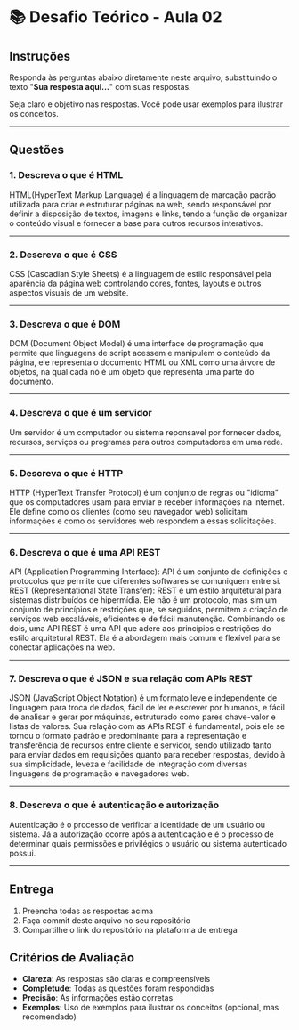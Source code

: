 # 📚 Desafio Teórico - Aula 02

## Instruções

Responda às perguntas abaixo diretamente neste arquivo, substituindo o texto "**Sua resposta aqui...**" com suas respostas.

Seja claro e objetivo nas respostas. Você pode usar exemplos para ilustrar os conceitos.

---

## Questões

### 1. Descreva o que é HTML

HTML(HyperText Markup Language) é a linguagem de marcação padrão utilizada para criar e estruturar páginas na web, sendo responsável por definir a disposição de textos, imagens e links, tendo a função de organizar o conteúdo visual e fornecer a base para outros recursos interativos.

---

### 2. Descreva o que é CSS

CSS (Cascadian Style Sheets) é a linguagem de estilo responsável pela aparência da página web controlando cores, fontes, layouts e outros aspectos visuais de um website.

---

### 3. Descreva o que é DOM

DOM (Document Object Model) é uma interface de programação que permite que linguagens de script acessem e manipulem o conteúdo da página, ele representa o documento HTML ou XML como uma árvore de objetos, na qual cada nó é um objeto que representa uma parte do documento.

---

### 4. Descreva o que é um servidor

Um servidor é um computador ou sistema reponsavel por fornecer dados, recursos, serviços ou programas para outros computadores em uma rede.

---

### 5. Descreva o que é HTTP

HTTP (HyperText Transfer Protocol) é um conjunto de regras ou "idioma" que os computadores usam para enviar e receber informações na internet. Ele define como os clientes (como seu navegador web) solicitam informações e como os servidores web respondem a essas solicitações.

---

### 6. Descreva o que é uma API REST

API (Application Programming Interface): API é um conjunto de definições e protocolos que permite que diferentes softwares se comuniquem entre si. REST (Representational State Transfer): REST é um estilo arquitetural para sistemas distribuídos de hipermídia. Ele não é um protocolo, mas sim um conjunto de princípios e restrições que, se seguidos, permitem a criação de serviços web escaláveis, eficientes e de fácil manutenção. Combinando os dois, uma API REST é uma API que adere aos princípios e restrições do estilo arquitetural REST. Ela é a abordagem mais comum e flexível para se conectar aplicações na web.

---

### 7. Descreva o que é JSON e sua relação com APIs REST

JSON (JavaScript Object Notation) é um formato leve e independente de linguagem para troca de dados, fácil de ler e escrever por humanos, e fácil de analisar e gerar por máquinas, estruturado como pares chave-valor e listas de valores. Sua relação com as APIs REST é fundamental, pois ele se tornou o formato padrão e predominante para a representação e transferência de recursos entre cliente e servidor, sendo utilizado tanto para enviar dados em requisições quanto para receber respostas, devido à sua simplicidade, leveza e facilidade de integração com diversas linguagens de programação e navegadores web.

---

### 8. Descreva o que é autenticação e autorização

 Autenticação é o processo de verificar a identidade de um usuário ou sistema. Já a autorização ocorre após a autenticação e é o processo de determinar quais permissões e privilégios o usuário ou sistema autenticado possui.

---

## Entrega

1. Preencha todas as respostas acima
2. Faça commit deste arquivo no seu repositório
3. Compartilhe o link do repositório na plataforma de entrega

## Critérios de Avaliação

- **Clareza**: As respostas são claras e compreensíveis
- **Completude**: Todas as questões foram respondidas
- **Precisão**: As informações estão corretas
- **Exemplos**: Uso de exemplos para ilustrar os conceitos (opcional, mas recomendado)
